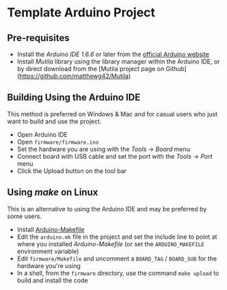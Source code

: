 # Template Arduino Project

## Pre-requisites

* Install the *Arduino IDE 1.6.6* or later from the [official Arduino 
  website](https://www.arduino.cc/en/Main/Software)
* Install *Mutila* library using the library manager within the Arduino IDE, or
  by direct download from the [Mutila project page on Github]
  (https://github.com/matthewg42/Mutila)

## Building Using the Arduino IDE

This method is preferred on Windows & Mac and for casual users who just want to build
and use the project.

* Open Arduino IDE 
* Open `firmware/firmware.ino`
* Set the hardware you are using with the *Tools* → *Board* menu
* Connect board with USB cable and set the port with the *Tools* → *Port* menu
* Click the Upload button on the tool bar

## Using *make* on Linux

This is an alternative to using the Arduino IDE and may be preferred by some 
users. 

* Install [Arduino-Makefile](https://github.com/sudar/Arduino-Makefile)
* Edit the `arduino.mk` file in the project and set the include line to point
   at where you installed *Arduino-Makefile* (or set the `ARDUINO_MAKEFILE` 
   environment variable)
* Edit `firmware/Makefile` and uncomment a `BOARD_TAG` / `BOARD_SUB` for the
   hardware you're using
* In a shell, from the `firmware` directory, use the command `make upload` to 
   build and install the code


